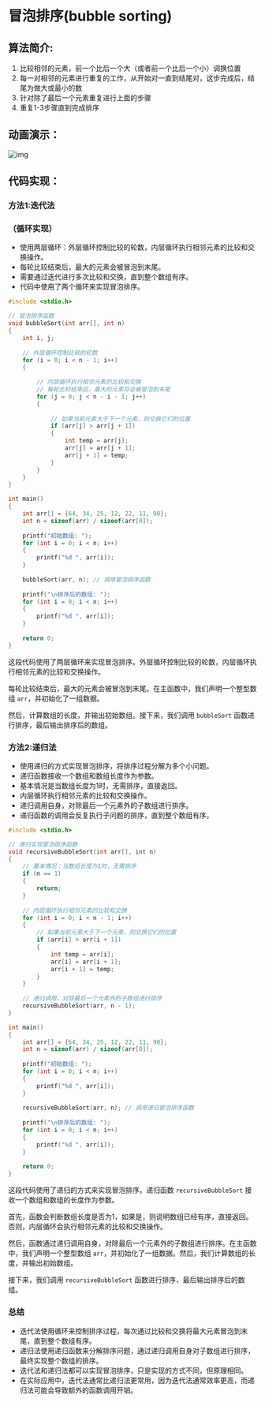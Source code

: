 # 冒泡排序(bubble sorting)

## 算法简介:

1. 比较相邻的元素，前一个比后一个大（或者前一个比后一个小）调换位置
2. 每一对相邻的元素进行重复的工作，从开始对一直到结尾对，这步完成后，结尾为做大或最小的数
3. 针对除了最后一个元素重复进行上面的步骤
4. 重复1-3步骤直到完成排序

## 动画演示：

![img](https://pic-1304959529.cos.ap-guangzhou.myqcloud.com/DB/1391679-20180618163321525-1936669878.gif)

## 代码实现：

### 方法1:迭代法

### 	（循环实现）

- 使用两层循环：外层循环控制比较的轮数，内层循环执行相邻元素的比较和交换操作。
- 每轮比较结束后，最大的元素会被冒泡到末尾。
- 需要通过迭代进行多次比较和交换，直到整个数组有序。
- 代码中使用了两个循环来实现冒泡排序。

```C
#include <stdio.h>

// 冒泡排序函数
void bubbleSort(int arr[], int n) 
{
    int i, j;
    
    // 外层循环控制比较的轮数
    for (i = 0; i < n - 1; i++) 
    {
        
        // 内层循环执行相邻元素的比较和交换
        // 每轮比较结束后，最大的元素将会被冒泡到末尾
        for (j = 0; j < n - i - 1; j++) 
        {
            
            // 如果当前元素大于下一个元素，则交换它们的位置
            if (arr[j] > arr[j + 1]) 
            {
                int temp = arr[j];
                arr[j] = arr[j + 1];
                arr[j + 1] = temp;
            }
        }
    }
}

int main() 
{
    int arr[] = {64, 34, 25, 12, 22, 11, 90};
    int n = sizeof(arr) / sizeof(arr[0]);
    
    printf("初始数组: ");
    for (int i = 0; i < n; i++)
    {
        printf("%d ", arr[i]);
    }
    
    bubbleSort(arr, n); // 调用冒泡排序函数
    
    printf("\n排序后的数组: ");
    for (int i = 0; i < n; i++) 
    {
        printf("%d ", arr[i]);
    }
    
    return 0;
}
```

这段代码使用了两层循环来实现冒泡排序。外层循环控制比较的轮数，内层循环执行相邻元素的比较和交换操作。

每轮比较结束后，最大的元素会被冒泡到末尾。在主函数中，我们声明一个整型数组 `arr`，并初始化了一组数据。

然后，计算数组的长度，并输出初始数组。接下来，我们调用 `bubbleSort` 函数进行排序，最后输出排序后的数组。



### 方法2:递归法

- 使用递归的方式实现冒泡排序，将排序过程分解为多个小问题。
- 递归函数接收一个数组和数组长度作为参数。
- 基本情况是当数组长度为1时，无需排序，直接返回。
- 内层循环执行相邻元素的比较和交换操作。
- 递归调用自身，对除最后一个元素外的子数组进行排序。
- 递归函数的调用会反复执行子问题的排序，直到整个数组有序。

```C
#include <stdio.h>

// 递归实现冒泡排序函数
void recursiveBubbleSort(int arr[], int n) 
{
    // 基本情况：当数组长度为1时，无需排序
    if (n == 1) 
    {
        return;
    }
    
    // 内层循环执行相邻元素的比较和交换
    for (int i = 0; i < n - 1; i++) 
    {
        // 如果当前元素大于下一个元素，则交换它们的位置
        if (arr[i] > arr[i + 1])
        {
            int temp = arr[i];
            arr[i] = arr[i + 1];
            arr[i + 1] = temp;
        }
    }
    
    // 递归调用，对除最后一个元素外的子数组进行排序
    recursiveBubbleSort(arr, n - 1);
}

int main() 
{
    int arr[] = {64, 34, 25, 12, 22, 11, 90};
    int n = sizeof(arr) / sizeof(arr[0]);
    
    printf("初始数组: ");
    for (int i = 0; i < n; i++)
    {
        printf("%d ", arr[i]);
    }
    
    recursiveBubbleSort(arr, n); // 调用递归冒泡排序函数
    
    printf("\n排序后的数组: ");
    for (int i = 0; i < n; i++) 
    {
        printf("%d ", arr[i]);
    }
    
    return 0;
}

```

这段代码使用了递归的方式来实现冒泡排序。递归函数 `recursiveBubbleSort` 接收一个数组和数组的长度作为参数。

首先，函数会判断数组长度是否为1，如果是，则说明数组已经有序，直接返回。否则，内层循环会执行相邻元素的比较和交换操作。

然后，函数通过递归调用自身，对除最后一个元素外的子数组进行排序。在主函数中，我们声明一个整型数组 `arr`，并初始化了一组数据。然后，我们计算数组的长度，并输出初始数组。

接下来，我们调用 `recursiveBubbleSort` 函数进行排序，最后输出排序后的数组。



### 总结

- 迭代法使用循环来控制排序过程，每次通过比较和交换将最大元素冒泡到末尾，直到整个数组有序。
- 递归法使用递归函数来分解排序问题，通过递归调用自身对子数组进行排序，最终实现整个数组的排序。
- 迭代法和递归法都可以实现冒泡排序，只是实现的方式不同，但原理相同。
- 在实际应用中，迭代法通常比递归法更常用，因为迭代法通常效率更高，而递归法可能会导致额外的函数调用开销。